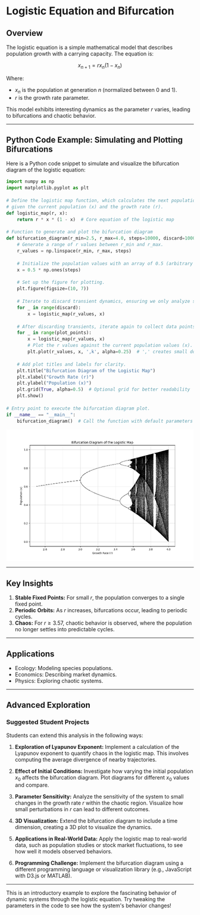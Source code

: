 # Logistic Equation and Bifurcation

## Overview

The logistic equation is a simple mathematical model that describes population growth with a carrying capacity. The equation is:

$$ x_{n+1} = r x_n (1 - x_n) $$

Where:

- $x_n$ is the population at generation $n$ (normalized between 0 and 1).
- $r$ is the growth rate parameter.

This model exhibits interesting dynamics as the parameter $r$ varies, leading to bifurcations and chaotic behavior.

---

## Python Code Example: Simulating and Plotting Bifurcations

Here is a Python code snippet to simulate and visualize the bifurcation diagram of the logistic equation:

```python
import numpy as np
import matplotlib.pyplot as plt

# Define the logistic map function, which calculates the next population value
# given the current population (x) and the growth rate (r).
def logistic_map(r, x):
    return r * x * (1 - x)  # Core equation of the logistic map

# Function to generate and plot the bifurcation diagram
def bifurcation_diagram(r_min=2.5, r_max=4.0, steps=10000, discard=1000, plot_points=200):
    # Generate a range of r values between r_min and r_max.
    r_values = np.linspace(r_min, r_max, steps)
    
    # Initialize the population values with an array of 0.5 (arbitrary starting value).
    x = 0.5 * np.ones(steps)

    # Set up the figure for plotting.
    plt.figure(figsize=(10, 7))

    # Iterate to discard transient dynamics, ensuring we only analyze steady-state behavior.
    for _ in range(discard):
        x = logistic_map(r_values, x)

    # After discarding transients, iterate again to collect data points for the diagram.
    for _ in range(plot_points):
        x = logistic_map(r_values, x)
        # Plot the r values against the current population values (x).
        plt.plot(r_values, x, ',k', alpha=0.25)  # ',' creates small dots for a dense diagram

    # Add plot titles and labels for clarity.
    plt.title("Bifurcation Diagram of the Logistic Map")
    plt.xlabel("Growth Rate (r)")
    plt.ylabel("Population (x)")
    plt.grid(True, alpha=0.5)  # Optional grid for better readability
    plt.show()

# Entry point to execute the bifurcation diagram plot.
if __name__ == "__main__":
    bifurcation_diagram()  # Call the function with default parameters
```

![bifurcation_diagram](pic/bifurcation_diagram.png)

---

## Key Insights

1. **Stable Fixed Points:** For small $r$, the population converges to a single fixed point.
2. **Periodic Orbits:** As $r$ increases, bifurcations occur, leading to periodic cycles.
3. **Chaos:** For $r \geq 3.57$, chaotic behavior is observed, where the population no longer settles into predictable cycles.

---

## Applications

- Ecology: Modeling species populations.
- Economics: Describing market dynamics.
- Physics: Exploring chaotic systems.

---

## Advanced Exploration

### Suggested Student Projects

Students can extend this analysis in the following ways:

1. **Exploration of Lyapunov Exponent:** Implement a calculation of the Lyapunov exponent to quantify chaos in the logistic map. This involves computing the average divergence of nearby trajectories.

2. **Effect of Initial Conditions:** Investigate how varying the initial population $x_0$ affects the bifurcation diagram. Plot diagrams for different $x_0$ values and compare.

3. **Parameter Sensitivity:** Analyze the sensitivity of the system to small changes in the growth rate $r$ within the chaotic region. Visualize how small perturbations in $r$ can lead to different outcomes.

4. **3D Visualization:** Extend the bifurcation diagram to include a time dimension, creating a 3D plot to visualize the dynamics.

5. **Applications in Real-World Data:** Apply the logistic map to real-world data, such as population studies or stock market fluctuations, to see how well it models observed behaviors.

6. **Programming Challenge:** Implement the bifurcation diagram using a different programming language or visualization library (e.g., JavaScript with D3.js or MATLAB).

---

This is an introductory example to explore the fascinating behavior of dynamic systems through the logistic equation. Try tweaking the parameters in the code to see how the system's behavior changes!
